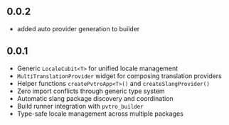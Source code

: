 ## 0.0.2
- added auto provider generation to builder

## 0.0.1

- Generic `LocaleCubit<T>` for unified locale management
- `MultiTranslationProvider` widget for composing translation providers
- Helper functions `createPvtroApp<T>()` and `createSlangProvider()`
- Zero import conflicts through generic type system
- Automatic slang package discovery and coordination
- Build runner integration with `pvtro_builder`
- Type-safe locale management across multiple packages
